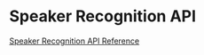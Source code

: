 <!-- 
NavPath: Speaker Recognition API
LinkLabel: APIReference
Weight: 50
ExternalLink: https://dev.projectoxford.ai/docs/services/563309b6778daf02acc0a508
-->

# Speaker Recognition API

[Speaker Recognition API Reference](https://dev.projectoxford.ai/docs/services/563309b6778daf02acc0a508)
